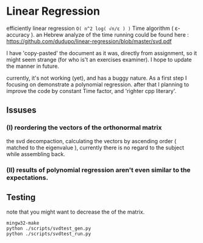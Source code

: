 Linear Regression
======
efficiently linear regression ``` O( n^2 log( √n/ε ) ) ``` Time algorithm ( ε-accuracy ).
an Hebrew analyze of the time running could be found here : https://github.com/dudupo/linear-regression/blob/master/svd.pdf

I have 'copy-pasted' the document as it was, directly from assignment, so it might seem strange (for who is't an exercises examiner). I hope to update the manner in future.

currently, it's not working (yet), and has a buggy nature. As a first step I focusing on demonstrate a polynomial regression. after that I planning to improve the code by constant Time factor, and 'righter cpp literary'.


## Issuses

### (I) reordering the vectors of the orthonormal matrix 
the svd decompaction, calculating the vectors by ascending order ( matched to the eigenvalue ), currently there is no regard to the subject while assembling back. 
### (II) results of polynomial regression aren't even similar to the expectations.     

## Testing
note that you might want to decrease the of the matrix.
```
mingw32-make
python ./scripts/svdtest_gen.py
python ./scripts/svdtest_run.py
 ```
 
 
